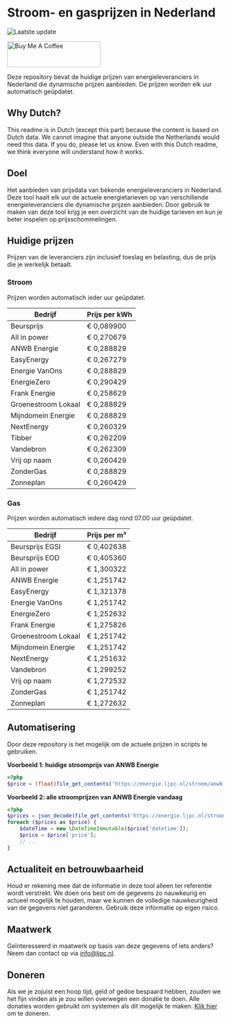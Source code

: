 # Stroom- en gasprijzen in Nederland

![Laatste update](https://img.shields.io/badge/laatste%20update-2024--12--18%2017%3A01%20CET-brightgreen)

<a href="https://www.buymeacoffee.com/Lars-" target="_blank"><img src="https://cdn.buymeacoffee.com/buttons/v2/default-orange.png" alt="Buy Me A Coffee" height="60" style="height: 60px !important;width: 217px !important;" ></a>

Deze repository bevat de huidige prijzen van energieleveranciers in Nederland die dynamische prijzen aanbieden. De prijzen worden elk uur automatisch geüpdatet.

## Why Dutch?

This readme is in Dutch (except this part) because the content is based on Dutch data. We cannot imagine that anyone outside the Netherlands would need this data. If you do, please let us know. Even with this Dutch readme, we think
everyone will understand how it works.

## Doel

Het aanbieden van prijsdata van bekende energieleveranciers in Nederland. Deze tool haalt elk uur de actuele energietarieven op van verschillende energieleveranciers die dynamische prijzen aanbieden. Door gebruik te maken van deze tool
krijg je een overzicht van de huidige tarieven en kun je beter inspelen op prijsschommelingen.

## Huidige prijzen

Prijzen van de leveranciers zijn inclusief toeslag en belasting, dus de prijs die je werkelijk betaalt.

### Stroom

Prijzen worden automatisch ieder uur geüpdatet.

 Bedrijf | Prijs per kWh 
---------|---------------
Beursprijs | € 0,089900
All in power | € 0,270679
ANWB Energie | € 0,288829
EasyEnergy | € 0,267279
Energie VanOns | € 0,288829
EnergieZero | € 0,290429
Frank Energie | € 0,258629
Groenestroom Lokaal | € 0,288829
Mijndomein Energie | € 0,288829
NextEnergy | € 0,260329
Tibber | € 0,262209
Vandebron | € 0,262309
Vrij op naam | € 0,260429
ZonderGas | € 0,288829
Zonneplan | € 0,260429


### Gas

Prijzen worden automatisch iedere dag rond 07.00 uur geüpdatet.

 Bedrijf | Prijs per m³ 
---------|--------------
Beursprijs EGSI | € 0,402638
Beursprijs EOD | € 0,405360
All in power | € 1,300322
ANWB Energie | € 1,251742
EasyEnergy | € 1,321378
Energie VanOns | € 1,251742
EnergieZero | € 1,252632
Frank Energie | € 1,275826
Groenestroom Lokaal | € 1,251742
Mijndomein Energie | € 1,251742
NextEnergy | € 1,251632
Vandebron | € 1,299252
Vrij op naam | € 1,272532
ZonderGas | € 1,251742
Zonneplan | € 1,272632


## Automatisering

Door deze repository is het mogelijk om de actuele prijzen in scripts te gebruiken.

**Voorbeeld 1: huidige stroomprijs van ANWB Energie**

```php
<?php
$price = (float)file_get_contents('https://energie.ljpc.nl/stroom/anwb-energie-nu.txt');

```

**Voorbeeld 2: alle stroomprijzen van ANWB Energie vandaag**

```php
<?php
$prices = json_decode(file_get_contents('https://energie.ljpc.nl/stroom/all-in-power-vandaag.json'),true);
foreach ($prices as $price) {
    $dateTime = new \DateTimeImmutable($price['datetime']);
    $price = $price['price'];
    // ...
}
```

## Actualiteit en betrouwbaarheid

Houd er rekening mee dat de informatie in deze tool alleen ter referentie wordt verstrekt. We doen ons best om de gegevens zo nauwkeurig en actueel mogelijk te houden, maar we kunnen de volledige nauwkeurigheid van de gegevens niet
garanderen. Gebruik deze informatie op eigen risico.

## Maatwerk

Geïnteresseerd in maatwerk op basis van deze gegevens of iets anders? Neem dan contact op
via [info@ljpc.nl](mailto:info@ljpc.nl?subject=Energie%20prijzen).

## Doneren

Als we je zojuist een hoop tijd, geld of gedoe bespaard hebben, zouden we het fijn vinden als je zou willen overwegen een
donatie te doen. Alle donaties worden gebruikt om systemen als dit mogelijk te
maken. [Klik hier](https://www.buymeacoffee.com/Lars-) om te doneren.
